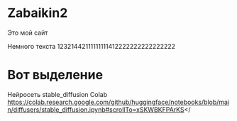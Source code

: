 # Zabaikin2
Это мой сайт

Немного текста 12321442111111111412222222222222222
# Вот выделение
Нейросеть stable_diffusion Colab
https://colab.research.google.com/github/huggingface/notebooks/blob/main/diffusers/stable_diffusion.ipynb#scrollTo=xSKWBKFPArKS</
